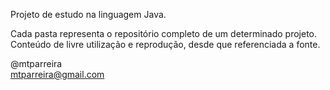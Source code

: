 Projeto de estudo na linguagem Java.

Cada pasta representa o repositório completo de um determinado projeto.
Conteúdo de livre utilização e reprodução, desde que referenciada a fonte.

@mtparreira<br>
mtparreira@gmail.com
